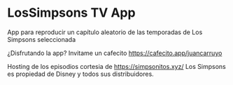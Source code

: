 # LosSimpsons TV App
App para reproducir un capítulo aleatorio de las temporadas de Los Simpsons seleccionada

¿Disfrutando la app? Invitame un cafecito https://cafecito.app/juancarruyo


Hosting de los episodios cortesia de https://simpsonitos.xyz/
Los Simpsons es propiedad de Disney y todos sus distribuidores.
